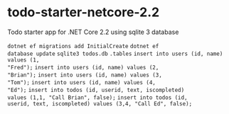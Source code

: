 # todo-starter-netcore-2.2

Todo starter app for .NET Core 2.2 using sqlite 3 database

<code>dotnet ef migrations add InitialCreate</code>
<code>dotnet ef database update</code>
<code>sqlite3 todos.db</code>
<code>.tables</code>
<code>insert into users (id, name) values (1, "Fred");</code>
<code>insert into users (id, name) values (2, "Brian");</code>
<code>insert into users (id, name) values (3, "Tom");</code>
<code>insert into users (id, name) values (4, "Ed");</code>
<code>insert into todos (id, userid, text, iscompleted) values (1,1, "Call Brian", false);</code>
<code>insert into todos (id, userid, text, iscompleted) values (3,4, "Call Ed", false);</code>
